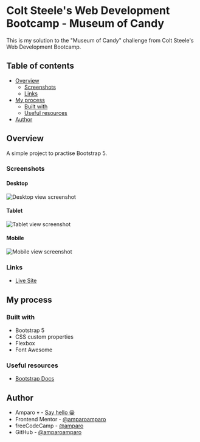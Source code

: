 # Colt Steele's Web Development Bootcamp - Museum of Candy

This is my solution to the "Museum of Candy" challenge from Colt Steele's Web Development Bootcamp.

## Table of contents

- [Overview](#overview)
  - [Screenshots](#screenshots)
  - [Links](#links)
- [My process](#my-process)
  - [Built with](#built-with)
  - [Useful resources](#useful-resources)
- [Author](#author)

## Overview

A simple project to practise Bootstrap 5.

### Screenshots

#### Desktop

![Desktop view screenshot](screenshots/desktop-screenshot.png)

#### Tablet

![Tablet view screenshot](screenshots/tablet-screenshot.png)

#### Mobile

![Mobile view screenshot](screenshots/mobile-screenshot.png)

### Links

- [Live Site](https://amparoamparo.github.io/colt-steele-bootcamp-museum-of-candy/)

## My process

### Built with

- Bootstrap 5
- CSS custom properties
- Flexbox
- Font Awesome

### Useful resources

- [Bootstrap Docs](https://getbootstrap.com/docs/5.2)

## Author

- Amparo 💀 - [Say hello 😀](mailto:hello@amparo.ooo?subject=Hello%20from%20GitHub)
- Frontend Mentor - [@amparoamparo](https://www.frontendmentor.io/profile/amparoamparo)
- freeCodeCamp - [@amparo](https://freecodecamp.org/amparo)
- GitHub - [@amparoamparo](https://www.github.com/amparoamparo)
